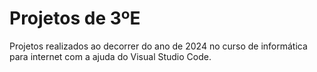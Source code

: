 # Projetos de 3ºE

Projetos realizados ao decorrer do ano de 2024 no curso de informática para internet com a ajuda do Visual Studio Code.
